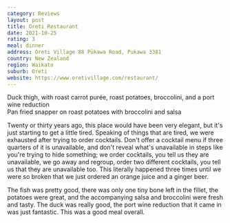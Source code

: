 ```yaml
---
category: Reviews
layout: post
title: Oreti Restaurant
date: 2021-10-25
rating: 3
meal: dinner
address: Oreti Village 88 Pūkawa Road, Pukawa 3381
country: New Zealand
region: Waikato
suburb: Oreti
website: https://www.oretivillage.com/restaurant/
---
```

Duck thigh, with roast carrot purée, roast potatoes, broccolini, and a port wine reduction  
Pan fried snapper on roast potatoes with broccolini and salsa  

Twenty or thirty years ago, this place would have been very elegant, but it's just starting to get a little tired. Speaking of things that are tired, we were exhausted after trying to order cocktails. Don't offer a cocktail menu if three quarters of it is unavailable, and don't reveal what's unavailable in steps like you're trying to hide something; we order cocktails, you tell us they are unavailable, we go away and regroup, order two different cocktails, you tell us that they are unavailable too. This literally happened three times until we were so broken that we just ordered an orange juice and a ginger beer.

The fish was pretty good, there was only one tiny bone left in the fillet, the potatoes were great, and the accompanying salsa and broccolini were fresh and tasty. The duck was really good, the port wine reduction that it came in was just fantastic. This was a good meal overall.
